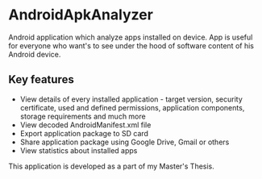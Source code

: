 # AndroidApkAnalyzer
Android application which analyze apps installed on device. 
App is useful for everyone who want's to see under the hood of software content of his Android device.

## Key features
* View details of every installed application - target version, security certificate, used and defined permissions, application components, storage requirements and much more
* View decoded AndroidManifest.xml file
* Export application package to SD card
* Share application package using Google Drive, Gmail or others
* View statistics about installed apps

This application is developed as a part of my Master's Thesis.
